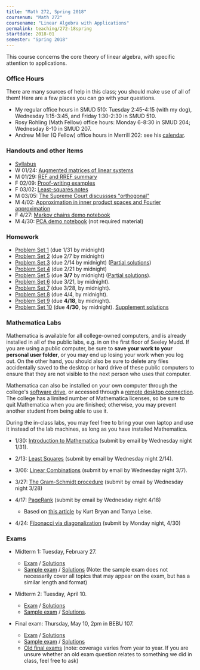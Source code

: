 ```yaml
---
title: "Math 272, Spring 2018"
coursenum: "Math 272"
coursename: "Linear Algebra with Applications"
permalink: teaching/272-18spring
startdate: 2018-01
semester: "Spring 2018"
---
```


This course concerns the core theory of linear algebra, with specific attention to applications.

### Office Hours

There are many sources of help in this class; you should make use of all of them! Here are a few places you can go with your questions.

*    My regular office hours in SMUD 510: Tuesday 2:45-4:15 (with my dog), Wednesday 1:15-3:45, and Friday 1:30-2:30 in SMUD 510. 
*    Rosy Rohling (Math Fellow) office hours: Monday 6-8:30 in SMUD 204; Wednesday 8-10 in SMUD 207.
*    Andrew Miller (Q Fellow) office hours in Merrill 202: see his [calendar](https://calendar.google.com/calendar/embed?src=k83k4aek1fbsgqft19nk3a0sgc%40group.calendar.google.com&amp;ctz=America/New_York). 

### Handouts and other items

*   [Syllabus](handouts/syllabus.pdf)
*   W 01/24: [Augmented matrices of linear systems](handouts/2018-01-24.pdf)
*   M 01/29: [REF and RREF summary](handouts/2018-01-29.pdf)
*   F 02/09: [Proof-writing examples](handouts/2018-02-09.pdf)
*   F 03/02: [Least-squares notes](handouts/LeastSquares.pdf)
*   M 03/05: [The Supreme Court discussses "orthogonal"](http://www.washingtonpost.com/wp-dyn/content/article/2010/01/11/AR2010011103690.html)
*   M 4/02: [Approximation in inner product spaces and Fourier approximation](handouts/IPS-optimization-fourier.pdf)
*   F 4/27: [Markov chains demo notebook](handouts/markov.nb)
*   M 4/30: [PCA demo notebook](handouts/pca.nb) (not required material)

### Homework

*   [Problem Set 1](psets/pset1.pdf) (due 1/31 by midnight)
*   [Problem Set 2](psets/pset2.pdf) (due 2/7 by midnight)
*   [Problem Set 3](psets/pset3.pdf) (due 2/14 by midnight) ([Partial solutions](https://lms.ats.amherst.edu/pluginfile.php/544045/mod_resource/content/1/pset3-soln.pdf))
*   [Problem Set 4](psets/pset4.pdf) (due 2/21 by midnight)
*   [Problem Set 5](psets/pset5.pdf) (due __3/7__ by midnight) ([Partial solutions](psets/pset5-soln.pdf)). 
*   [Problem Set 6](psets/pset6.pdf) (due 3/21, by midnight). 
*   [Problem Set 7](psets/pset7.pdf) (due 3/28, by midnight). 
*   [Problem Set 8](psets/pset8.pdf) (due 4/4, by midnight). 
*   [Problem Set 9](psets/pset9.pdf) (due __4/18__, by midnight). 
*   [Problem Set 10](psets/pset10.pdf) (due __4/30__, by midnight). [Supplement solutions](handouts/pset10-supplement-soln.pdf)

### Mathematica Labs

Mathematica is available for all college-owned computers, and is already installed in all of the public labs, e.g. in on the first floor of Seeley Mudd. If you are using a public computer, be sure to __save your work to your personal user folder__, or you may end up losing your work when you log out. On the other hand, you should also be sure to delete any files accidentally saved to the desktop or hard drive of these public computers to ensure that they are not visible to the next person who uses that computer.

Mathematica can also be installed on your own computer through the college's [software drive](https://www.amherst.edu/offices/it/knowledge_base/software/college-install), or accessed through a [remote desktop connection](https://www.amherst.edu/offices/it/knowledge_base/network-wifi/Remote_Desktop_Connection). The college has a limited number of Mathematica licenses, so be sure to quit Mathematica when you are finished; otherwise, you may prevent another student from being able to use it.

During the in-class labs, you may feel free to bring your own laptop and use it instead of the lab machines, as long as you have installed Mathematica.

*   1/30: [Introduction to Mathematica](labs/1-Intro.nb) (submit by email by Wednesday night 1/31).
*   2/13: [Least Squares](labs/2-LeastSquares.nb) (submit by email by Wednesday night 2/14).
*   3/06: [Linear Combinations](labs/3-LinComb.nb) (submit by email by Wednesday night 3/7).
*   3/27: [The Gram-Schmidt procedure](labs/4-GramSchmidt.nb) (submit by email by Wednesday night 3/28)
*   4/17: [PageRank](labs/5-PageRank.nb) (submit by email by Wednesday night 4/18)
    
    *   Based on [this article](BryanLeise.pdf) by Kurt Bryan and Tanya Leise.
    
    
    
*   4/24: [Fibonacci via diagonalization](labs/6-Fibonacci.nb) (submit by Monday night, 4/30)

### Exams

*   Midterm 1: Tuesday, February 27.
    
    *   [Exam](https://lms.ats.amherst.edu/pluginfile.php/546462/mod_resource/content/1/midterm1-compact.pdf) / [Solutions](https://lms.ats.amherst.edu/pluginfile.php/546463/mod_resource/content/1/midterm1-soln.pdf)
    *   [Sample exam](exams/midterm1-sample.pdf) / [Solutions](exams/midterm1-sample-soln.pdf) (Note: the sample exam does not necessarily cover all topics that may appear on the exam, but has a similar length and format)
    
    
    
*   Midterm 2: Tuesday, April 10.
    
    *   [Exam](https://lms.ats.amherst.edu/pluginfile.php/555057/mod_resource/content/1/midterm2-compact.pdf) / [Solutions](https://lms.ats.amherst.edu/pluginfile.php/555058/mod_resource/content/1/midterm2-soln.pdf)
    *   [Sample exam](exams/midterm2-sample.pdf) / [Solutions](exams/midterm2-sample-soln.pdf).
    
    
    
*   Final exam: Thursday, May 10, 2pm in BEBU 107.
    
    *   [Exam](https://lms.ats.amherst.edu/pluginfile.php/557124/mod_resource/content/1/final-compact.pdf) / [Solutions](https://lms.ats.amherst.edu/pluginfile.php/557125/mod_resource/content/1/final-soln.pdf)
    *   [Sample exam](exams/final-sample.pdf) / [Solutions](exams/final-sample-soln.pdf)
    *   [Old final exams](https://www.amherst.edu/academiclife/departments/mathematics-statistics/resources-opportunities/mathfinals/math_272) (note: coverage varies from year to year. If you are unsure whether an old exam question relates to something we did in class, feel free to ask)
    
    
    